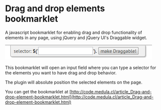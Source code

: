 Drag and drop elements bookmarklet
=====================

A javascript bookmarklet for enabling drag and drop functionality of elements in any page, using jQuery and jQuery UI's Draggable widget.

![Drag and Drop Bookmarklet screenshot](imgs/draggable-bookmarklet-screenshot.png)

This bookmarklet will open an input field where you can type a selector for the elements you want to have drag and drop behavior. 

The plugin will absolute position the selected elements on the page.

You can get the bookmarklet at [http://code.medula.cl/article_Drag-and-drop-element-bookmarklet.html](http://code.medula.cl/article_Drag-and-drop-element-bookmarklet.html) 
